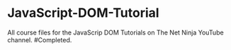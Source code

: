 # JavaScript-DOM-Tutorial
All course files for the JavaScrip DOM Tutorials on The Net Ninja YouTube channel.
#Completed.
